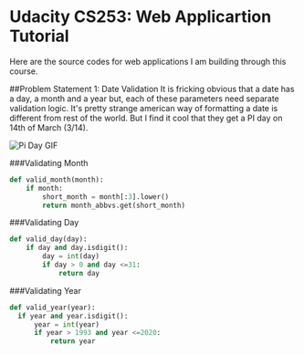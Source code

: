# Udacity CS253: Web Applicartion Tutorial

Here are the source codes for web applications I am building through this course.

##Problem Statement 1: Date Validation
It is fricking obvious that a date has a day, a month and a year but, each of these parameters need separate validation logic. It's pretty strange american way of formatting a date is different from rest of the world. But I find it cool that they get a PI day on 14th of March (3/14).

![Pi Day GIF](http://i.giphy.com/ZGc7iOdkmloOc.gif)

###Validating Month
```python
def valid_month(month):
    if month:
        short_month = month[:3].lower()
        return month_abbvs.get(short_month)
```

###Validating Day
```python
def valid_day(day):
    if day and day.isdigit():
        day = int(day)
        if day > 0 and day <=31:
            return day
  ```
  
###Validating Year
  ```python
  def valid_year(year):
    if year and year.isdigit():
        year = int(year)
        if year > 1993 and year <=2020:
            return year
  ```
